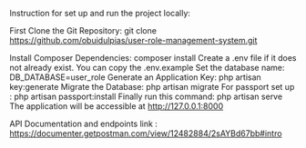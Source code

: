 Instruction for set up and run the project locally:

First Clone the Git Repository: git clone https://github.com/obuidulpias/user-role-management-system.git

Install Composer Dependencies: composer install
Create a .env file if it does not already exist. You can copy the .env.example
Set the database name: DB_DATABASE=user_role
Generate an Application Key: php artisan key:generate
Migrate the Database: php artisan migrate
For passport set up : php artisan passport:install
Finally run this command: php artisan serve 
The application will be accessible at http://127.0.0.1:8000

API Documentation and endpoints link : https://documenter.getpostman.com/view/12482884/2sAYBd67bb#intro
